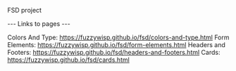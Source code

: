 FSD project


--- Links to pages ---

Colors And Type: https://fuzzywisp.github.io/fsd/colors-and-type.html
Form Elements: https://fuzzywisp.github.io/fsd/form-elements.html
Headers and Footers: https://fuzzywisp.github.io/fsd/headers-and-footers.html
Cards: https://fuzzywisp.github.io/fsd/cards.html
